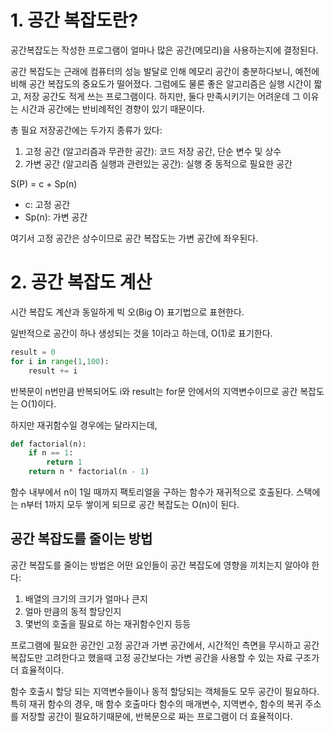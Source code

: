 # 1. 공간 복잡도란?

공간복잡도는 작성한 프로그램이 얼마나 많은 공간(메모리)을 사용하는지에 결정된다.

공간 복잡도는 근래에 컴퓨터의 성능 발달로 인해 메모리 공간이 충분하다보니, 예전에 비해 공간 복잡도의 중요도가 떨어졌다. 그럼에도 물론 좋은 알고리즘은 실행 시간이 짧고, 저장 공간도 적게 쓰는 프로그램이다. 하지만, 둘다 만족시키기는 어려운데 그 이유는 시간과 공간에는 반비례적인 경향이 있기 때문이다.

총 필요 저장공간에는 두가지 종류가 있다:

1. 고정 공간 (알고리즘과 무관한 공간): 코드 저장 공간, 단순 변수 및 상수
2. 가변 공간 (알고리즘 실행과 관련있는 공간): 실행 중 동적으로 필요한 공간 

S(P) = c + Sp(n)

- c: 고정 공간
- Sp(n): 가변 공간

여기서 고정 공간은 상수이므로 공간 복잡도는 가변 공간에 좌우된다.

# 2. 공간 복잡도 계산

시간 복잡도 계산과 동일하게 빅 오(Big O) 표기법으로 표현한다. 

일반적으로 공간이 하나 생성되는 것을 1이라고 하는데, O(1)로 표기한다. 

```python
result = 0
for i in range(1,100):
	result += i
```

반복문이 n번만큼 반복되어도 i와 result는 for문 안에서의 지역변수이므로 공간 복잡도는 O(1)이다.

하지만 재귀함수일 경우에는 달라지는데,

```python
def factorial(n):
	if n == 1:
		return 1
	return n * factorial(n - 1) 
```

함수 내부에서 n이 1일 때까지 팩토리얼을 구하는 함수가 재귀적으로 호출된다. 스택에는 n부터 1까지 모두 쌓이게 되므로 공간 복잡도는 O(n)이 된다. 

## 공간 복잡도를 줄이는 방법

공간 복잡도를 줄이는 방법은 어떤 요인들이 공간 복잡도에 영향을 끼치는지 알아야 한다:

1. 배열의 크기의 크기가 얼마나 큰지
2. 얼마 만큼의 동적 할당인지
3. 몇번의 호출을 필요로 하는 재귀함수인지 등등 

프로그램에 필요한 공간인 고정 공간과 가변 공간에서, 시간적인 측면을 무시하고 공간 복잡도만 고려한다고 했을때 고정 공간보다는 가변 공간을 사용할 수 있는 자료 구조가 더 효율적이다. 

함수 호출시 할당 되는 지역변수들이나 동적 할당되는 객체들도 모두 공간이 필요하다. 특히 재귀 함수의 경우, 매 함수 호출마다 함수의 매개변수, 지역변수, 함수의 복귀 주소를 저장할 공간이 필요하기때문에, 반복문으로 짜는 프로그램이 더 효율적이다.